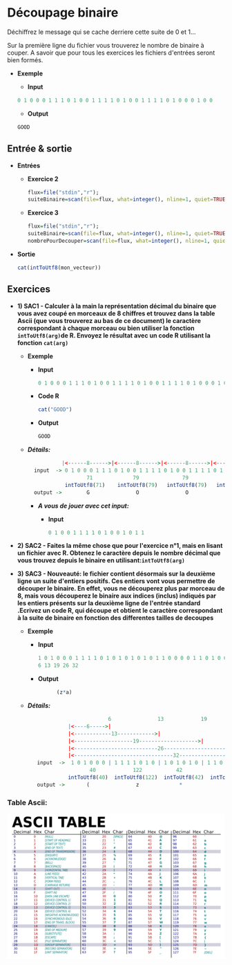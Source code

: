 # Découpage binaire

  Déchiffrez le message qui se cache derriere cette suite de 0 et 1...
  
  Sur la première ligne du fichier vous trouverez le nombre de binaire à couper.
  A savoir que pour tous les exercices les fichiers d'entrées seront bien formés.
+ **Exemple**

  + **Input**
  ```R
  0 1 0 0 0 1 1 1 0 1 0 0 1 1 1 1 0 1 0 0 1 1 1 1 0 1 0 0 0 1 0 0
  ```
  + **Output**
  ```R
  GOOD
  ```

## Entrée & sortie

+ **Entrées**
  + **Exercice 2**
  
    ```R
    flux=file("stdin","r");
    suiteBinaire=scan(file=flux, what=integer(), nline=1, quiet=TRUE)
    ```
  + **Exercice 3**
  
    ```R
    flux=file("stdin","r");
    suiteBinaire=scan(file=flux, what=integer(), nline=1, quiet=TRUE)
    nombrePourDecouper=scan(file=flux, what=integer(), nline=1, quiet=TRUE)
    ```
+ **Sortie**

  ```R
  cat(intToUtf8(mon_vecteur))
  ```
  
## Exercices
  
+ **1) SAC1 - Calculer à la main la représentation décimal du binaire que vous avez coupé en morceaux de 8 chiffres et trouvez dans la table Ascii (que vous trouverez au bas de ce document) le caractère correspondant à chaque morceau ou bien utiliser la fonction ```intToUtf8(arg)```de R. Envoyez le résultat avec un code R utilisant la fonction ```cat(arg)```**
  
  + **Exemple**
    
    + **Input**
      
      ```R
      0 1 0 0 0 1 1 1 0 1 0 0 1 1 1 1 0 1 0 0 1 1 1 1 0 1 0 0 0 1 0 0
      ```
      
    + **Code R**
    
      ```R
      cat("GOOD")
      ```
      
    + **Output**
    
      ```R
      GOOD
      ```
    
  + ***Détails:***
    
    ```R
               |<------8------>|<------8------>|<------8------>|<------8------>|
      input  -> 0 1 0 0 0 1 1 1 0 1 0 0 1 1 1 1 0 1 0 0 1 1 1 1 0 1 0 0 0 1 0 0
                       71             79              79              68
                intToUtf8(71)    intToUtf8(79)   intToUtf8(79)   intToUtf8(68)
      output ->        G               O               O               D
    ```
  
    + ***A vous de jouer avec cet input:***
      + **Input**
        
        ```R
        0 1 0 0 1 1 1 1 0 1 0 0 1 0 1 1
        ```

+ **2) SAC2 - Faites la même chose que pour l'exercice n°1, mais en lisant un fichier avec R. Obtenez le caractère depuis le nombre décimal que vous trouvez depuis le binaire en utilisant:```intToUtf8(arg)```**

+ **3) SAC3 - Nouveauté: le fichier contient désormais sur la deuxième ligne un suite d'entiers positifs. Ces entiers vont vous permettre de découper le binaire. En effet, vous ne découperez plus par morceau de 8, mais vous découperez le binaire aux indices (inclus) indiqués par les entiers présents sur la  deuxième ligne de l'entrée standard .Ecrivez un code R, qui découpe et obtient le caractère correspondant à la suite de binaire en fonction des differentes tailles de decoupes**
  + **Exemple**
    + **Input**
      
      ```R
      1 0 1 0 0 0 1 1 1 1 0 1 0 1 0 1 0 1 0 1 1 0 0 0 0 1 1 0 1 0 0 1
      6 13 19 26 32
      ```
      
    + **Output**
      ```R
            (z*a)
      ```
  
  + ***Détails:***
    
    ```R
                              6               13            19              26            32
                 |<----6----->|
                 |<------------13------------>|
                 |<-------------------19------------------->|
                 |<---------------------------26--------------------------->|
                 |<--------------------------------32------------------------------------>|
       input  ->  1 0 1 0 0 0 | 1 1 1 1 0 1 0 | 1 0 1 0 1 0 | 1 1 0 0 0 0 1 | 1 0 1 0 0 1 |
                        40            122           42              97            41
                 intToUtf8(40)  intToUtf8(122)  intToUtf8(42)  intToUtf8(97)  intToUtf8(41)
       output ->       (               z             *               a             )
    ```




### Table Ascii:
 
![Alt text](/ressources/table_ascii.png)
